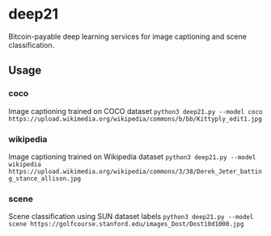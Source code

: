 # deep21
Bitcoin-payable deep learning services for image captioning and scene classification. 

## Usage
### coco
Image captioning trained on COCO dataset
`python3 deep21.py --model coco https://upload.wikimedia.org/wikipedia/commons/b/bb/Kittyply_edit1.jpg`

### wikipedia 
Image captioning trained on Wikipedia dataset
`python3 deep21.py --model wikipedia https://upload.wikimedia.org/wikipedia/commons/3/38/Derek_Jeter_batting_stance_allison.jpg`

### scene
Scene classification using SUN dataset labels
`python3 deep21.py --model scene https://golfcourse.stanford.edu/images_Dost/Dost10d1000.jpg`
